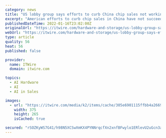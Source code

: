 ```yaml
---
category: news
title: "US lobby group says efforts to curb China chip sales not working"
excerpt: "American efforts to curb chip sales in China have not succeeded, according to an analysis of data for 2020 by the Semiconductor Industry Association, a lobby group for the US semiconductor industry. Increasing bilateral tensions and a nation-wide effort by Beijing to boost its chip sector had been"
publishedDateTime: 2022-01-16T23:02:00Z
originalUrl: "https://itwire.com/hardware-and-storage/us-lobby-group-says-efforts-to-curb-china-chip-sales-not-working.html"
webUrl: "https://itwire.com/hardware-and-storage/us-lobby-group-says-efforts-to-curb-china-chip-sales-not-working.html"
type: article
quality: 56
heat: 56
published: false

provider:
  name: ITWire
  domain: itwire.com

topics:
  - AI Hardware
  - AI
  - AI in Sales

images:
  - url: "https://itwire.com/media/k2/items/cache/305e6901115ffbb4a2669b445cacdf41_M.jpg"
    width: 375
    height: 265
    isCached: true

secured: "rSOZKyWS7G41/h98N5XCSwXmKX4PYNNrqcfXn2xnfBFwylo1ERlevU2uGcn3awCzxBdBMF0Lphq4ZYellBHTMyRdrJP4a2x7ZTFTXWoqytnkd2E5eJTKCQfwFbG3skXdAH3A/vjauj2aPsxZXV5itaRP8iPVGgoZMjC8HE4RqOQTasbgvSOGrCQNsQG17nVF+/D1k6WvvR8KDjAIi8x3yYJ7ixMez2b9AqOnjWQFvqHrEuYxsE83XreatbNHws9xSMCssseiuwFh/x/sFzK9R0gA0kk+JWWP7TwyFbCT5TsGsPFNSd2f04snqmAldFL2T8dM/zX6QqN5uG5HybIxjtRdH1As+y6ns+UOWKGBEoo=;lQLOeWMnuvL05Z/EvmqBjg=="
---
```


